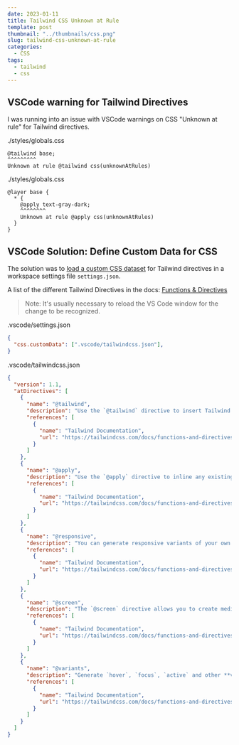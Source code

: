 ```yaml
---
date: 2023-01-11
title: Tailwind CSS Unknown at Rule
template: post
thumbnail: "../thumbnails/css.png"
slug: tailwind-css-unknown-at-rule
categories:
  - CSS
tags:
  - tailwind
  - css
---
```


## VSCode warning for Tailwind Directives

I was running into an issue with VSCode warnings on CSS "Unknown at rule" for Tailwind directives.



<div class="filename">./styles/globals.css</div>

```css{3}
@tailwind base;
^^^^^^^^^ 
Unknown at rule @tailwind css(unknownAtRules)

```

<div class="filename">./styles/globals.css</div>

```css{5}
@layer base {
  * {
    @apply text-gray-dark;
    ^^^^^^^^ 
    Unknown at rule @apply css(unknownAtRules)
  }
}
```

## VSCode Solution: Define Custom Data for CSS

The solution was to [load a custom CSS dataset](https://code.visualstudio.com/blogs/2020/02/24/custom-data-format) for Tailwind directives in a workspace settings file `settings.json`.

A list of the different Tailwind Directives in the docs: [Functions & Directives](https://v2.tailwindcss.com/docs/functions-and-directives)

> Note: It's usually necessary to reload the VS Code window for the change to be recognized.


<div class="filename">.vscode/settings.json</div>

```json
{
  "css.customData": [".vscode/tailwindcss.json"],
}
```


<div class="filename">.vscode/tailwindcss.json</div>

```json
{
  "version": 1.1,
  "atDirectives": [
    {
      "name": "@tailwind",
      "description": "Use the `@tailwind` directive to insert Tailwind's `base`, `components`, `utilities` and `screens` styles into your CSS.",
      "references": [
        {
          "name": "Tailwind Documentation",
          "url": "https://tailwindcss.com/docs/functions-and-directives#tailwind"
        }
      ]
    },
    {
      "name": "@apply",
      "description": "Use the `@apply` directive to inline any existing utility classes into your own custom CSS. This is useful when you find a common utility pattern in your HTML that you’d like to extract to a new component.",
      "references": [
        {
          "name": "Tailwind Documentation",
          "url": "https://tailwindcss.com/docs/functions-and-directives#apply"
        }
      ]
    },
    {
      "name": "@responsive",
      "description": "You can generate responsive variants of your own classes by wrapping their definitions in the `@responsive` directive:\n```css\n@responsive {\n  .alert {\n    background-color: #E53E3E;\n  }\n}\n```\n",
      "references": [
        {
          "name": "Tailwind Documentation",
          "url": "https://tailwindcss.com/docs/functions-and-directives#responsive"
        }
      ]
    },
    {
      "name": "@screen",
      "description": "The `@screen` directive allows you to create media queries that reference your breakpoints by **name** instead of duplicating their values in your own CSS:\n```css\n@screen sm {\n  /* ... */\n}\n```\n…gets transformed into this:\n```css\n@media (min-width: 640px) {\n  /* ... */\n}\n```\n",
      "references": [
        {
          "name": "Tailwind Documentation",
          "url": "https://tailwindcss.com/docs/functions-and-directives#screen"
        }
      ]
    },
    {
      "name": "@variants",
      "description": "Generate `hover`, `focus`, `active` and other **variants** of your own utilities by wrapping their definitions in the `@variants` directive:\n```css\n@variants hover, focus {\n   .btn-brand {\n    background-color: #3182CE;\n  }\n}\n```\n",
      "references": [
        {
          "name": "Tailwind Documentation",
          "url": "https://tailwindcss.com/docs/functions-and-directives#variants"
        }
      ]
    }
  ]
}
```
